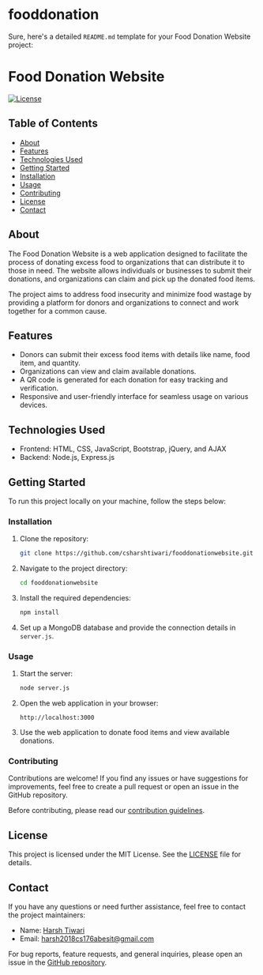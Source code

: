 # fooddonation
Sure, here's a detailed `README.md` template for your Food Donation Website project:

# Food Donation Website

[![License](https://img.shields.io/badge/license-MIT-blue.svg)](https://opensource.org/licenses/MIT)

## Table of Contents

- [About](#about)
- [Features](#features)
- [Technologies Used](#technologies-used)
- [Getting Started](#getting-started)
- [Installation](#installation)
- [Usage](#usage)
- [Contributing](#contributing)
- [License](#license)
- [Contact](#contact)

## About

The Food Donation Website is a web application designed to facilitate the process of donating excess food to organizations that can distribute it to those in need. The website allows individuals or businesses to submit their donations, and organizations can claim and pick up the donated food items.

The project aims to address food insecurity and minimize food wastage by providing a platform for donors and organizations to connect and work together for a common cause.

## Features

- Donors can submit their excess food items with details like name, food item, and quantity.
- Organizations can view and claim available donations.
- A QR code is generated for each donation for easy tracking and verification.
- Responsive and user-friendly interface for seamless usage on various devices.

## Technologies Used

- Frontend: HTML, CSS, JavaScript, Bootstrap, jQuery, and AJAX
- Backend: Node.js, Express.js

## Getting Started

To run this project locally on your machine, follow the steps below:

### Installation

1. Clone the repository:

   ```bash
   git clone https://github.com/csharshtiwari/fooddonationwebsite.git
   ```

2. Navigate to the project directory:

   ```bash
   cd fooddonationwebsite
   ```

3. Install the required dependencies:

   ```bash
   npm install
   ```

4. Set up a MongoDB database and provide the connection details in `server.js`.

### Usage

1. Start the server:

   ```bash
   node server.js
   ```

2. Open the web application in your browser:

   ```
   http://localhost:3000
   ```

3. Use the web application to donate food items and view available donations.

### Contributing

Contributions are welcome! If you find any issues or have suggestions for improvements, feel free to create a pull request or open an issue in the GitHub repository.

Before contributing, please read our [contribution guidelines](CONTRIBUTING.md).

## License

This project is licensed under the MIT License. See the [LICENSE](LICENSE) file for details.

## Contact

If you have any questions or need further assistance, feel free to contact the project maintainers:

- Name: [Harsh Tiwari](https://github.com/csharshtiwari)
- Email: harsh2018cs176abesit@gmail.com

For bug reports, feature requests, and general inquiries, please open an issue in the [GitHub repository](https://github.com/csharshtiwari/fooddonationwebsite).
